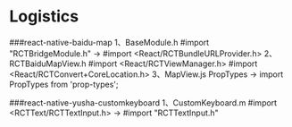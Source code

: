 #  Logistics
	
###react-native-baidu-map
	1、BaseModule.h
	#import "RCTBridgeModule.h" -> #import <React/RCTBundleURLProvider.h>
	2、RCTBaiduMapView.h
	#import <React/RCTViewManager.h>
	#import <React/RCTConvert+CoreLocation.h>
	3、MapView.js
	PropTypes -> import PropTypes from 'prop-types';

###react-native-yusha-customkeyboard
	1、CustomKeyboard.m
	#import <RCTText/RCTTextInput.h> -> #import "RCTTextInput.h"